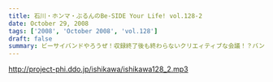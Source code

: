 ```yaml
---
title: 石川・ホンマ・ぶるんのBe-SIDE Your Life! vol.128-2
date: October 29, 2008
tags: ['2008', 'October 2008', 'vol.128']
draft: false
summary: ビーサイバンドやろうぜ！収録終了後も終わらないクリエィティブな会議！？バンドコンセプトからツアー周りまでアイデアが止まらない！NAMAE
---
```


http://project-phi.ddo.jp/ishikawa/ishikawa128_2.mp3